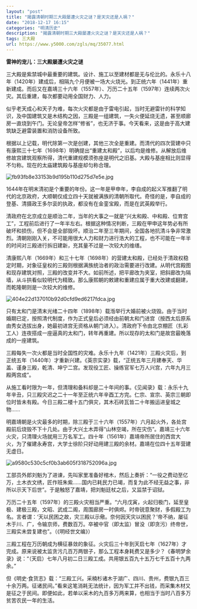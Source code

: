 ```yaml
---
layout: "post"
title: "揭露清朝时期三大殿屡遭火灾之谜？是天灾还是人祸？"
date: "2018-12-17 16:15"
categories: "明清历史"
description: "揭露清朝时期三大殿屡遭火灾之谜？是天灾还是人祸？"
tags: 三大殿
url: https://www.y5000.com/zgls/mq/35077.html
---
```






**雷神的宠儿：三大殿屡遭火灾之谜**

三大殿是紫禁城中最重要的建筑。设计、施工以至建材都是无与伦比的。永乐十八年（1420年）建成后，相隔九个月便被一场大火烧光。到正统六年（1441年）重新建成。而后又在嘉靖三十六年（1557年）、万历二十五年（1597年）连续两次火灾。其后重建，每次都要动用全国财力、人力。

似乎老天成心和天子为难，每次火灾都是由于雷电引起，当时无避雷针的科学知识，及中国建筑又是木结构之因，三殿是一组建筑，一失火便延烧无遗，甚至顺廊房一直烧到午门。无论皇帝怎样“修省”，也无济于事。今天看来，这是由于高大建筑缺乏避雷装置和消防设备所致。

根据以上记载，明代除第一次是创建，其他三次全是重建。而清代的四次营建中只有康熙三十七年（1698年）明确提出“重建太和殿”，以后均是维修。从解放后维修故宫建筑观察所得，清代重建规模须弥座是明代之旧基。大殿与基座相比则显得不匀称。现在的太庙建筑殿与基座却匀称合理。

![fb93fb8e33153b9d195b110d275d7e5e.jpg](https://img.y5000.com/uploads/allimg/181018/fb93fb8e33153b9d195b110d275d7e5e.jpg)

1644年在明末清初是个重要的年份。这一年是甲申年，李自成的起义军推翻了明代的北京政府，大顺朝仅成立四十天就被满族的清朝所取代。奇怪的是，李自成的登基、清摄政王多尔衮的执政，都没有在金銮宝殿，而是在武英殿举行。

清政府在北京成立是顺治二年，当年的大事之一就是“兴太和殿、中和殿、位育宫工”，工程前后进行了一年半左右。根据这种情况判断，三殿在甲申这年势必有所破坏和损伤，但不会是全部毁坏。顺治二年至三年期间，全国各地抗清斗争非常激烈。清朝刚刚入关，不可能用很大人力和财力进行浩大的工程，也不可能在一年半的时间对三殿进行拆旧建新，充其量不过是一次较大的维缮。

清康熙八年（1669年）和三十七年（1698年）的营建太和殿，已经处于清政权稳定时期，对象征皇权的三殿则根据满族统治者的政治需要进行改建。从明代宫殿图和现存建筑对照，三殿的改变并不大。如前所述，把平廊改为夹室，把斜廊改为隔墙，从斗拱看似较明代为精致。那么康熙朝的敕建和重建应属于重大改建或翻建，而乾隆朝则是一次较大的维修。

![404e22d137010b92d0cfd9ed6217fdca.jpg](https://img.y5000.com/uploads/allimg/181018/404e22d137010b92d0cfd9ed6217fdca.jpg)

只有太和门是清末光绪二十四年（1898年）载湉举行大婚前被火烧毁。由于当时婚期已定，按照清代制度，作为正式皇后必须经由前朝太和门进宫（按西太后原系由秀女选拔出身，她最初进宫无资格从朝门进入）。清政府下令由北京棚匠（扎彩工人）连夜搭成一座逼真的太和门，转年再重建。所以现存的太和门是故宫最晚落成的一座建筑。

三殿每失一次火都是当时全国性的灾难。永乐十九年（1421年）三殿火灾后，到正统五年（1440年）才重新兴建。《英宗实录》载，“正统五年三月建奉天、华盖、谨身三殿，乾清、坤宁二宫。发现役工匠、操练官军七万人兴宫，六年九月三殿两宫成”。

从施工看时限为一年，但清理和备料却是二十年间的事。《见闻录》载：永乐十九年辛丑，只三殿灾迟之二十一年至正统六年辛酉工方完。仁宗、宣宗、英宗三朝即位时皆未有殿。今日三殿二楼十五门俱灾，其木石砖瓦皆二十年搬运进皇城之物……

明嘉靖朝是火灾最多的时期，除三殿于三十六年（1557年）六月起火外，各处宫殿前后烧毁不下十几处。由于大兴土木弄得“山林空竭，所在灾伤”。嘉靖三十六年火灾，只清理火场就用三万名军工。四十年（1561年）嘉靖帝所居住的西宫大火，为了催建永寿宫，大学士徐阶只好动用建三殿的余材。嘉靖在位四十五年营建无虚日。

![a9580c530c5cf0b3ab605f318752096a.jpg](https://img.y5000.com/uploads/allimg/181018/a9580c530c5cf0b3ab605f318752096a.jpg)

工部员外郎刘魁为了进谏，先叫家里准备好棺木，然后上奏折：“一役之费动至亿万，土木衣文绣，匠作班朱紫……国内已耗民力已竭，而复为此不经无益之事，非所以示天下后世”。于是触怒了嘉靖，把刘魁廷杖之后，又监禁于诏狱。

万历二十五年（1597年）的三殿火灾相当严重。“六月戊寅，火起归极门，延至皇极、建极三殿，文昭、武成二阁，周围廊房一时俱烬。时帝锐意聚财，多假殿工为名。言者谓：‘天以民困之故，灾三殿以示儆。奈何因天灾以困民？’帝不纳，屡征木于川、广，令输京师，费数百万。卒被中官（即太监）冒没（即贪污）终帝世，三殿实未尝复建也”。（《明经世文编》）

三殿工程在万历朝成为横征暴敛的象征。火灾后三十年到天启七年（1627年）才完成。原来说被太监贪污几百万两银子，那么工程本身耗费又是多少？《春明梦余录》说：“（天启）七年八月初二日三殿工成。共用银五百九十五万七千五百十九两余。”

但《明史·食货志》载：“三殿工兴。采楠杉诸木于湖广、四川、贵州，费银九百三十余万两。征诸民间。”看来这笔消耗无法统计，因为军工并不出钱，而采集木材又是征之于民间。即便如此，若单以采木的九百多万两来算，也相当于当时八百多万贫苦农民一年的生活。
